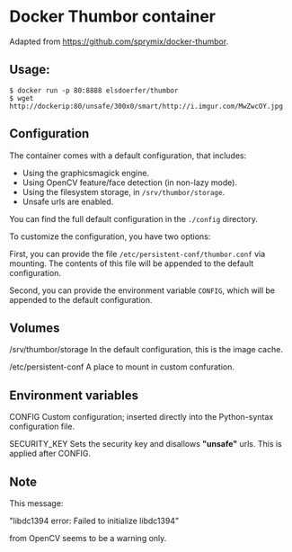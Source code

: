 Docker Thumbor container
========================

Adapted from https://github.com/sprymix/docker-thumbor.


Usage:
------

    $ docker run -p 80:8888 elsdoerfer/thumbor
    $ wget http://dockerip:80/unsafe/300x0/smart/http://i.imgur.com/MwZwcOY.jpg


Configuration
-------------

The container comes with a default configuration, that includes:

- Using the graphicsmagick engine.
- Using OpenCV feature/face detection (in non-lazy mode).
- Using the filesystem storage, in ``/srv/thumbor/storage``.
- Unsafe urls are enabled.

You can find the full default configuration in the ``./config`` directory.

To customize the configuration, you have two options:

First, you can provide the file ``/etc/persistent-conf/thumbor.conf`` via
mounting. The contents of this file will be appended to the default
configuration.

Second, you can provide the environment variable ``CONFIG``, which will
be appended to the default configuration.


Volumes
-------

/srv/thumbor/storage
    In the default configuration, this is the image cache.

/etc/persistent-conf
    A place to mount in custom confuration.


Environment variables
---------------------

CONFIG
   Custom configuration; inserted directly into the Python-syntax
   configuration file.

SECURITY_KEY
    Sets the security key and disallows **"unsafe"** urls.
    This is applied after CONFIG.


Note
----

This message:

"libdc1394 error: Failed to initialize libdc1394"

from OpenCV seems to be a warning only.
